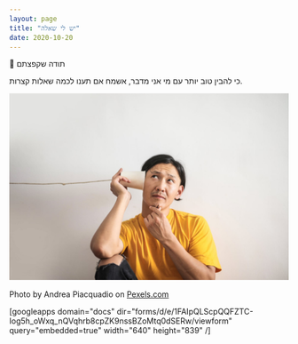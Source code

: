```yaml
---
layout: page
title: "יש לי שאלה"
date: 2020-10-20
---
```


👋 תודה שקפצתם

כי להבין טוב יותר עם מי אני מדבר, אשמח אם תענו לכמה שאלות קצרות.

![](/assets/images/2020/10/pexels-photo-3760607.jpeg)

Photo by Andrea Piacquadio on [Pexels.com](https://www.pexels.com/photo/pensive-ethnic-man-listening-to-answer-in-paper-cup-phone-3760607/)

\[googleapps domain="docs" dir="forms/d/e/1FAIpQLScpQQFZTC-Iog5h\_oWxq\_nQVqhrb8cpZK9nssBZoMtq0dSERw/viewform" query="embedded=true" width="640" height="839" /\]
